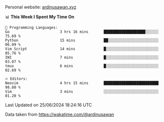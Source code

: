 Personal website: [ardinusawan.xyz](https://ardinusawan.xyz)

<!--START_SECTION:waka-->
📊 **This Week I Spent My Time On** 

```text
💬 Programming Languages: 
Go                       3 hrs 16 mins       ███████████████████░░░░░░   75.69 % 
Python                   15 mins             ██░░░░░░░░░░░░░░░░░░░░░░░   06.09 % 
Vim Script               14 mins             █░░░░░░░░░░░░░░░░░░░░░░░░   05.76 % 
INI                      7 mins              █░░░░░░░░░░░░░░░░░░░░░░░░   03.07 % 
tmux                     6 mins              █░░░░░░░░░░░░░░░░░░░░░░░░   02.69 % 

🔥 Editors: 
Neovim                   4 hrs 15 mins       █████████████████████████   98.80 % 
Vim                      3 mins              ░░░░░░░░░░░░░░░░░░░░░░░░░   01.20 % 
```


 Last Updated on 25/06/2024 18:24:16 UTC
<!--END_SECTION:waka-->
Data taken from https://wakatime.com/@ardinusawan
